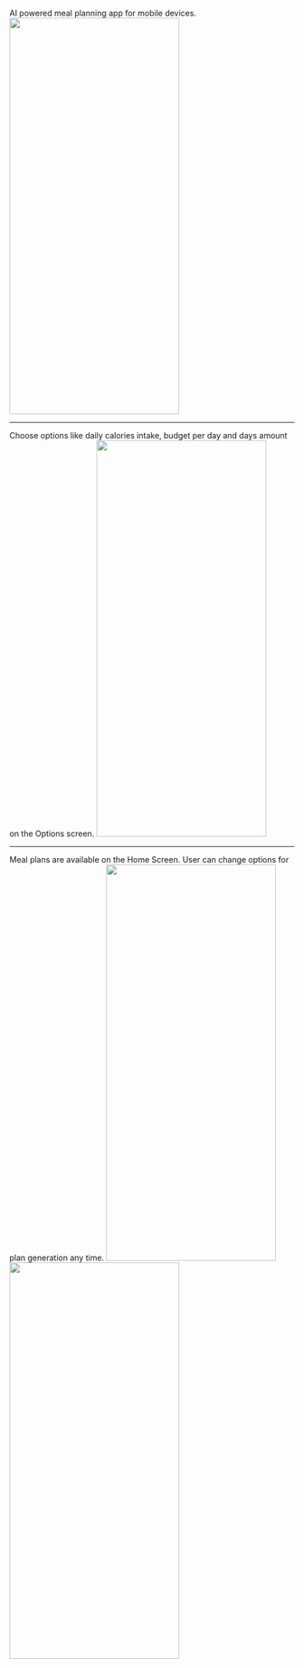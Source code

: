 
AI powered meal planning app for mobile devices.
<img src="https://github.com/user-attachments/assets/4a2c739c-8d17-4610-99bd-c52920d8092" width="300" height="700" />

***

Choose options like daily calories intake, budget per day and days amount on the Options screen.
<img src="https://github.com/user-attachments/assets/06bc7dec-0a12-41af-93d0-e5cff4f2121f" width="300" height="700" />

***

Meal plans are available on the Home Screen. User can change options for plan generation any time.
<img src="https://github.com/user-attachments/assets/5f354198-b2ef-4b0b-8a11-716022253543" width="300" height="700" />
<img src="https://github.com/user-attachments/assets/9469b056-7778-4db2-aede-b2c4a331164f" width="300" height="700" />
